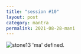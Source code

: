 ```yaml
---
title: "session #10"
layout: post
category: mantra
permalink: 2021-08-28-mani
---
```


![stone13](/assets/images/mani/mani10/stone13.jpg)
'ma' defined.
